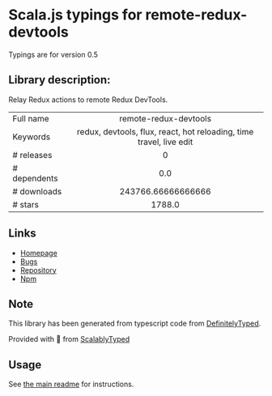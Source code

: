 
# Scala.js typings for remote-redux-devtools

Typings are for version 0.5

## Library description:
Relay Redux actions to remote Redux DevTools.

|                    |                 |
| ------------------ | :-------------: |
| Full name          | remote-redux-devtools |
| Keywords           | redux, devtools, flux, react, hot reloading, time travel, live edit |
| # releases         | 0 |
| # dependents       | 0.0 |
| # downloads        | 243766.66666666666 |
| # stars            | 1788.0 |

## Links
- [Homepage](https://github.com/zalmoxisus/remote-redux-devtools)
- [Bugs](https://github.com/zalmoxisus/remote-redux-devtools/issues)
- [Repository](https://github.com/zalmoxisus/remote-redux-devtools)
- [Npm](https://www.npmjs.com/package/remote-redux-devtools)
    


## Note
This library has been generated from typescript code from [DefinitelyTyped](https://definitelytyped.org).

Provided with :purple_heart: from [ScalablyTyped](https://github.com/oyvindberg/ScalablyTyped)

## Usage
See [the main readme](../../readme.md) for instructions.


